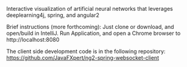 Interactive visualization of artificial neural networks that leverages deeplearning4j, spring, and angular2

Brief instructions (more forthcoming):
Just clone or download, and open/build in IntelliJ.  Run Application, and open a Chrome browser to http://localhost:8080

The client side development code is in the following repository:
https://github.com/JavaFXpert/ng2-spring-websocket-client
